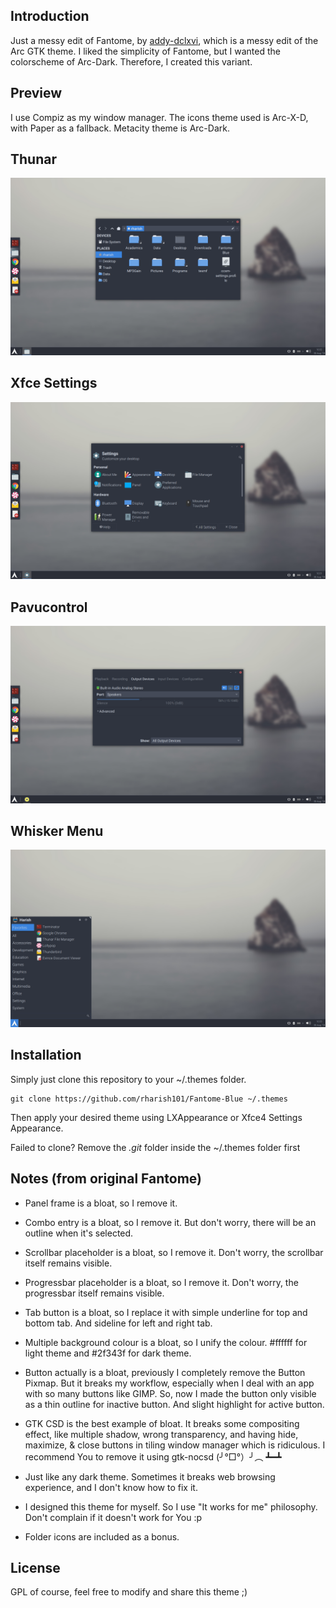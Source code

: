 ## Introduction
Just a messy edit of Fantome, by [addy-dclxvi](https://github.com/addy-dclxvi), which is a messy edit of the Arc GTK theme.
I liked the simplicity of Fantome, but I wanted the colorscheme of Arc-Dark.
Therefore, I created this variant.

## Preview
I use Compiz as my window manager.
The icons theme used is Arc-X-D, with Paper as a fallback.
Metacity theme is Arc-Dark.

## Thunar
![alt text](https://raw.githubusercontent.com/rharish101/Fantome-Blue/master/thunar.png)

## Xfce Settings
![alt text](https://raw.githubusercontent.com/rharish101/Fantome-Blue/master/xfce-settings.png)

## Pavucontrol
![alt text](https://raw.githubusercontent.com/rharish101/Fantome-Blue/master/pavucontrol.png)

## Whisker Menu
![alt text](https://raw.githubusercontent.com/rharish101/Fantome-Blue/master/whisker-menu.png)

## Installation
Simply just clone this repository to your ~/.themes folder.
```
git clone https://github.com/rharish101/Fantome-Blue ~/.themes
```
Then apply your desired theme using LXAppearance or Xfce4 Settings Appearance.

Failed to clone? Remove the *.git* folder inside the ~/.themes folder first

## Notes (from original Fantome)

- Panel frame is a bloat, so I remove it.

- Combo entry is a bloat, so I remove it. But don't worry, there will be an outline when it's selected.

- Scrollbar placeholder is a bloat, so I remove it. Don't worry, the scrollbar itself remains visible.

- Progressbar placeholder is a bloat, so I remove it. Don't worry, the progressbar itself remains visible.

- Tab button is a bloat, so I replace it with simple underline for top and bottom tab. And sideline for left and right tab.

- Multiple background colour is a bloat, so I unify the colour. #ffffff for light theme and #2f343f for dark theme.

- Button actually is a bloat, previously I completely remove the Button Pixmap. 
But it breaks my workflow, especially when I deal with an app with so many buttons like GIMP. 
So, now I made the button only visible as a thin outline for inactive button. And slight highlight for active button.

- GTK CSD is the best example of bloat. It breaks some compositing effect, like multiple shadow, wrong transparency, and having hide, maximize, & close buttons in tiling window manager which is ridiculous. 
I recommend You to remove it using gtk-nocsd (╯°□°）╯︵ ┻━┻

- Just like any dark theme. Sometimes it breaks web browsing experience, and I don't know how to fix it.

- I designed this theme for myself. So I use "It works for me" philosophy. Don't complain if it doesn't work for You :p

- Folder icons are included as a bonus.

## License

GPL of course, feel free to modify and share this theme ;)
